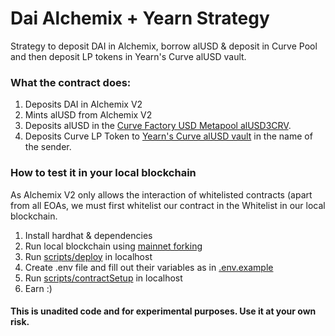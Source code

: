# Dai Alchemix + Yearn Strategy

Strategy to deposit DAI in Alchemix, borrow alUSD &amp; deposit in Curve Pool and then deposit LP tokens in Yearn's Curve alUSD vault.

### What the contract does:

1. Deposits DAI in Alchemix V2
2. Mints alUSD from Alchemix V2
3. Deposits alUSD in the [Curve Factory USD Metapool alUSD3CRV](https://etherscan.io/address/0x43b4fdfd4ff969587185cdb6f0bd875c5fc83f8c).
5. Deposits Curve LP Token to [Yearn's Curve alUSD vault](https://yearn.finance/#/vault/0xA74d4B67b3368E83797a35382AFB776bAAE4F5C8) in the name of the sender.

### How to test it in your local blockchain

As Alchemix V2 only allows the interaction of whitelisted contracts (apart from all EOAs, we must first whitelist our contract in the Whitelist in our local blockchain.

1. Install hardhat & dependencies
2. Run local blockchain using [mainnet forking](https://hardhat.org/hardhat-network/guides/mainnet-forking.html)
3. Run [scripts/deploy](https://github.com/fadingflea/dai_alchemix_strategy/blob/master/scripts/deploy.js) in localhost
4. Create .env file and fill out their variables as in [.env.example](https://github.com/fadingflea/dai_alchemix_strategy/blob/master/.env.example)
5. Run [scripts/contractSetup](https://github.com/fadingflea/dai_alchemix_strategy/blob/master/scripts/contractSetup.js) in localhost
7. Earn :)



#### This is unadited code and for experimental purposes. Use it at your own risk. 
